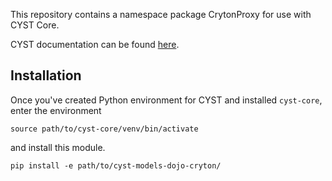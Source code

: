 This repository contains a namespace package CrytonProxy for use with CYST Core.

CYST documentation can be found [here](https://muni.cz/go/cyst/).

## Installation
Once you've created Python environment for CYST and installed `cyst-core`, enter the environment
```shell
source path/to/cyst-core/venv/bin/activate
```

and install this module.
```shell
pip install -e path/to/cyst-models-dojo-cryton/
```
